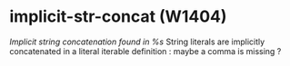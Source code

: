 # implicit-str-concat (W1404)
*Implicit string concatenation found in %s* String literals are
implicitly concatenated in a literal iterable definition : maybe a comma
is missing ?
